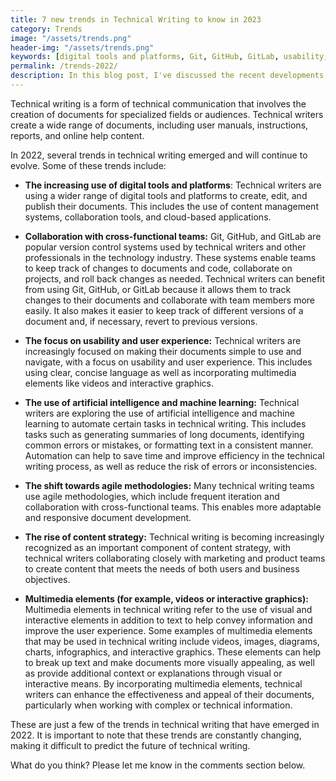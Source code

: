 ```yaml
---
title: 7 new trends in Technical Writing to know in 2023
category: Trends
image: "/assets/trends.png"
header-img: "/assets/trends.png"
keywords: [digital tools and platforms, Git, GitHub, GitLab, usability, user experience, artificial intelligence, machine learning, agile methodologies, content strategy]
permalink: /trends-2022/
description: In this blog post, I've discussed the recent developments in Technical Writing and provided a list of seven trends to keep an eye on.
---
```


Technical writing is a form of technical communication that involves the creation of documents for specialized fields or audiences. Technical writers create a wide range of documents, including user manuals, instructions, reports, and online help content.

In 2022, several trends in technical writing emerged and will continue to evolve. Some of these trends include:

*  **The increasing use of digital tools and platforms**: Technical writers are using a wider range of digital tools and platforms to create, edit, and publish their documents. This includes the use of content management systems, collaboration tools, and cloud-based applications.

* **Collaboration with cross-functional teams:** Git, GitHub, and GitLab are popular version control systems used by technical writers and other professionals in the technology industry. These systems enable teams to keep track of changes to documents and code, collaborate on projects, and roll back changes as needed. Technical writers can benefit from using Git, GitHub, or GitLab because it allows them to track changes to their documents and collaborate with team members more easily. It also makes it easier to keep track of different versions of a document and, if necessary, revert to previous versions.

* **The focus on usability and user experience:** Technical writers are increasingly focused on making their documents simple to use and navigate, with a focus on usability and user experience. This includes using clear, concise language as well as incorporating multimedia elements like videos and interactive graphics.

* **The use of artificial intelligence and machine learning:** Technical writers are exploring the use of artificial intelligence and machine learning to automate certain tasks in technical writing. This includes tasks such as generating summaries of long documents, identifying common errors or mistakes, or formatting text in a consistent manner. Automation can help to save time and improve efficiency in the technical writing process, as well as reduce the risk of errors or inconsistencies.

* **The shift towards agile methodologies:** Many technical writing teams use agile methodologies, which include frequent iteration and collaboration with cross-functional teams. This enables more adaptable and responsive document development.

* **The rise of content strategy:** Technical writing is becoming increasingly recognized as an important component of content strategy, with technical writers collaborating closely with marketing and product teams to create content that meets the needs of both users and business objectives.

*  **Multimedia elements (for example, videos or interactive graphics):** Multimedia elements in technical writing refer to the use of visual and interactive elements in addition to text to help convey information and improve the user experience. Some examples of multimedia elements that may be used in technical writing include videos, images, diagrams, charts, infographics, and interactive graphics. These elements can help to break up text and make documents more visually appealing, as well as provide additional context or explanations through visual or interactive means. By incorporating multimedia elements, technical writers can enhance the effectiveness and appeal of their documents, particularly when working with complex or technical information.

These are just a few of the trends in technical writing that have emerged in 2022. It is important to note that these trends are constantly changing, making it difficult to predict the future of technical writing. 

What do you think? Please let me know in the comments section below.